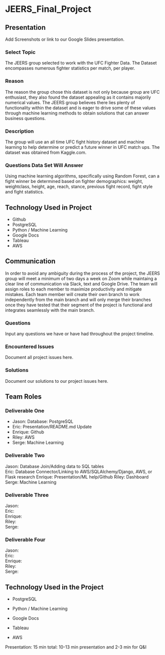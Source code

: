 # JEERS_Final_Project



## Presentation

Add Screenshots or link to our Google Slides presentation.

### Select Topic

The JEERS group selected to work with the UFC Fighter Data. The Dataset encompasses numerous fighter statistics per match, per player.

### Reason

The reason the group chose this dataset is not only because group are UFC enthusiast, they also found the dataset appealing as it contains majorily numerical values. The JEERS group believes there lies plenty of functionality within the dataset and is eager to drive some of these values through machine learning methods to obtain solutions that can answer business questions.
 
### Description

The group will use an all time UFC fight history dataset and machine learning to help determine or predict a future winner in UFC match ups. The dataset was obtained from Kaggle.com.

### Questions Data Set Will Answer

Using machine learning algorithms, specifically using Random Forest, can a fight winner be determined based on fighter demographics: weight, weightclass, height, age, reach, stance, previous fight record, fight style and fight statistics.


## Technology Used in Project

- Github
- PostgreSQL
- Python / Machine Learning
- Google Docs
- Tableau
- AWS

## Communication

In order to avoid any ambiguity during the process of the project, the JEERS group will meet a minimum of two days a week on Zoom while maintaing a clear line of communication via Slack, text and Google Drive. 
The team will assign roles to each member to maximize productivity and mitigate mistakes. Each team member will create their own branch to work independently from the main branch and will only merge their branches once they have tested that their segment of the project is functional and integrates seamlessly with the main branch.

### Questions

Input any questions we have or have had throughout the project timeline.

### Encountered Issues

Document all project issues here.

### Solutions

Document our solutions to our project issues here.

## Team Roles

### Deliverable One

- Jason: Database: PostgreSQL
- Eric: Presentation/README.md Update  
- Enrique: Github  
- Riley: AWS  
- Serge: Machine Learning  

### Deliverable Two

Jason: Database Join/Adding data to SQL tables  
Eric:  Database Connector/Linking to AWS/SQLAlchemy/Django, AWS, or Flask research
Enrique:  Presentation/ML help/Github
Riley:  Dashboard
Serge:  Machine Learning 

### Deliverable Three

Jason:  
Eric:  
Enrique:  
Riley:  
Serge:  

### Deliverable Four

Jason:  
Eric:  
Enrique:  
Riley:  
Serge:  

## Technology Used in the Project

- PostgreSQL

- Python / Machine Learning

- Google Docs

- Tableau

- AWS

Presentation: 15 min total: 10-13 min presentation and 2-3 min for Q&I
